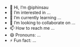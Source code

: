 - 👋 Hi, I’m @iphinsau
- 👀 I’m interested in ...
- 🌱 I’m currently learning ...
- 💞️ I’m looking to collaborate on ...
- 📫 How to reach me ...
- 😄 Pronouns: ...
- ⚡ Fun fact: ...

<!---
iphinsau/iphinsau is a ✨ special ✨ repository because its `README.md` (this file) appears on your GitHub profile.
You can click the Preview link to take a look at your changes.
--->
